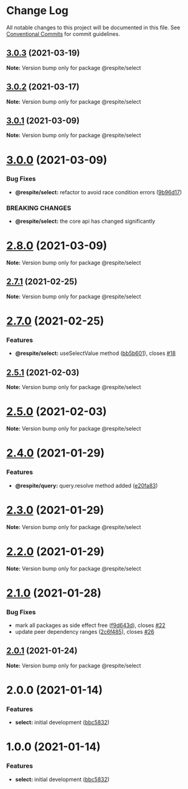 # Change Log

All notable changes to this project will be documented in this file.
See [Conventional Commits](https://conventionalcommits.org) for commit guidelines.

## [3.0.3](https://github.com/jackmellis/respite/compare/v3.0.2...v3.0.3) (2021-03-19)

**Note:** Version bump only for package @respite/select





## [3.0.2](https://github.com/jackmellis/respite/compare/v3.0.1...v3.0.2) (2021-03-17)

**Note:** Version bump only for package @respite/select





## [3.0.1](https://github.com/jackmellis/respite/compare/v3.0.0...v3.0.1) (2021-03-09)

**Note:** Version bump only for package @respite/select





# [3.0.0](https://github.com/jackmellis/respite/compare/v2.8.0...v3.0.0) (2021-03-09)


### Bug Fixes

* **@respite/select:** refactor to avoid race condition errors ([9b96d17](https://github.com/jackmellis/respite/commit/9b96d174d00568696ceb9eb6b8fcc9bedc088928))


### BREAKING CHANGES

* **@respite/select:** the core api has changed significantly





# [2.8.0](https://github.com/jackmellis/respite/compare/v2.7.1...v2.8.0) (2021-03-09)

**Note:** Version bump only for package @respite/select





## [2.7.1](https://github.com/jackmellis/respite/compare/v2.7.0...v2.7.1) (2021-02-25)

**Note:** Version bump only for package @respite/select





# [2.7.0](https://github.com/jackmellis/respite/compare/v2.6.0...v2.7.0) (2021-02-25)


### Features

* **@respite/select:** useSelectValue method ([bb5b601](https://github.com/jackmellis/respite/commit/bb5b6017e8bcc9185044c31701973fa2dd6fc2c5)), closes [#18](https://github.com/jackmellis/respite/issues/18)





## [2.5.1](https://github.com/jackmellis/respite/compare/v2.5.0...v2.5.1) (2021-02-03)

**Note:** Version bump only for package @respite/select





# [2.5.0](https://github.com/jackmellis/respite/compare/v2.4.0...v2.5.0) (2021-02-03)

**Note:** Version bump only for package @respite/select





# [2.4.0](https://github.com/jackmellis/respite/compare/v2.2.0...v2.4.0) (2021-01-29)


### Features

* **@respite/query:** query.resolve method added ([e20fa83](https://github.com/jackmellis/respite/commit/e20fa83e6d6c3d6647d54c186f014dacdfda4ec9))





# [2.3.0](https://github.com/jackmellis/respite/compare/v2.2.0...v2.3.0) (2021-01-29)

**Note:** Version bump only for package @respite/select





# [2.2.0](https://github.com/jackmellis/respite/compare/v2.1.0...v2.2.0) (2021-01-29)

**Note:** Version bump only for package @respite/select





# [2.1.0](https://github.com/jackmellis/respite/compare/v2.0.2...v2.1.0) (2021-01-28)


### Bug Fixes

* mark all packages as side effect free ([f9d643d](https://github.com/jackmellis/respite/commit/f9d643d72691e178d8ae53ec2157ad9e47fbc6d2)), closes [#22](https://github.com/jackmellis/respite/issues/22)
* update peer dependency ranges ([2c6f485](https://github.com/jackmellis/respite/commit/2c6f485054ac2d37a343f3312646511a01c099e5)), closes [#26](https://github.com/jackmellis/respite/issues/26)





## [2.0.1](https://github.com/jackmellis/respite/compare/v2.0.0...v2.0.1) (2021-01-24)

**Note:** Version bump only for package @respite/select





# 2.0.0 (2021-01-14)


### Features

* **select:** initial development ([bbc5832](https://github.com/jackmellis/respite/commit/bbc5832038d93e9eb73e5d3f89c54f95c7612b35))





# 1.0.0 (2021-01-14)


### Features

* **select:** initial development ([bbc5832](https://github.com/jackmellis/respite/commit/bbc5832038d93e9eb73e5d3f89c54f95c7612b35))
